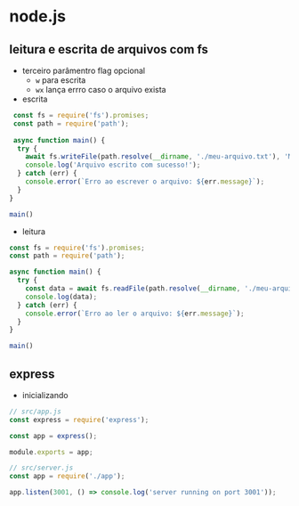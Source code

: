 # node.js

## leitura e escrita de arquivos com fs
  -  terceiro parâmentro flag opcional
      - `w` para escrita
      - `wx` lança errro caso o arquivo exista
  - escrita
```js
 const fs = require('fs').promises;
 const path = require('path');
 
 async function main() {
  try {
    await fs.writeFile(path.resolve(__dirname, './meu-arquivo.txt'), 'Meu textão');
    console.log('Arquivo escrito com sucesso!');
  } catch (err) {
    console.error(`Erro ao escrever o arquivo: ${err.message}`);
  }
}

main()
 ```
  - leitura
```js
const fs = require('fs').promises;
const path = require('path');

async function main() {
  try {
    const data = await fs.readFile(path.resolve(__dirname, './meu-arquivo.txt'), 'utf-8');
    console.log(data);
  } catch (err) {
    console.error(`Erro ao ler o arquivo: ${err.message}`);
  }
}

main()
```

## express
- inicializando
```js
// src/app.js
const express = require('express');

const app = express();

module.exports = app;

// src/server.js
const app = require('./app');

app.listen(3001, () => console.log('server running on port 3001'));
```
